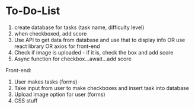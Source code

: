 # To-Do-List


1. create database for tasks (task name, difficulty level)
2. when checkboxed, add score
3. Use API to get data from database and use that to display info OR use react library OR axios for front-end
4. Check if image is uploaded - if it is, check the box and add score
5. Async function for checkbox...await...add score

Front-end:
1. User makes tasks (forms)
2. Take input from user to make checkboxes and insert task into database
3. Upload image option for user (forms)
4. CSS stuff 